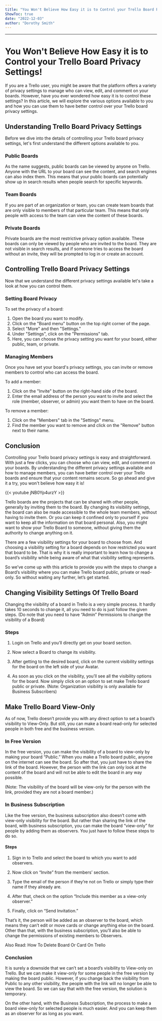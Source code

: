 ```yaml
---
title: "You Won't Believe How Easy it is to Control your Trello Board Privacy Settings!"
ShowToc: true 
date: "2022-12-03"
author: "Dorothy Smith"
---
```

*****
# You Won't Believe How Easy it is to Control your Trello Board Privacy Settings!

If you are a Trello user, you might be aware that the platform offers a variety of privacy settings to manage who can view, edit, and comment on your boards. However, have you ever wondered how easy it is to control these settings? In this article, we will explore the various options available to you and how you can use them to have better control over your Trello board privacy settings.

## Understanding Trello Board Privacy Settings

Before we dive into the details of controlling your Trello board privacy settings, let's first understand the different options available to you.

### Public Boards

As the name suggests, public boards can be viewed by anyone on Trello. Anyone with the URL to your board can see the content, and search engines can also index them. This means that your public boards can potentially show up in search results when people search for specific keywords.

### Team Boards

If you are part of an organization or team, you can create team boards that are only visible to members of that particular team. This means that only people with access to the team can view the content of these boards.

### Private Boards

Private boards are the most restrictive privacy option available. These boards can only be viewed by people who are invited to the board. They are not visible in search results, and if someone tries to access the board without an invite, they will be prompted to log in or create an account.

## Controlling Trello Board Privacy Settings

Now that we understand the different privacy settings available let's take a look at how you can control them.

### Setting Board Privacy

To set the privacy of a board:

1. Open the board you want to modify.
2. Click on the "Board menu" button on the top right corner of the page.
3. Select "More" and then "Settings."
4. Under "Settings", click on the "Permissions" tab.
5. Here, you can choose the privacy setting you want for your board, either public, team, or private.

### Managing Members

Once you have set your board's privacy settings, you can invite or remove members to control who can access the board.

To add a member:

1. Click on the "Invite" button on the right-hand side of the board.
2. Enter the email address of the person you want to invite and select the role (member, observer, or admin) you want them to have on the board.

To remove a member:

1. Click on the "Members" tab in the "Settings" menu.
2. Find the member you want to remove and click on the "Remove" button next to their name.

## Conclusion

Controlling your Trello board privacy settings is easy and straightforward. With just a few clicks, you can choose who can view, edit, and comment on your boards. By understanding the different privacy settings available and how to manage members, you can have better control over your Trello boards and ensure that your content remains secure. So go ahead and give it a try, you won't believe how easy it is!

{{< youtube jNB0Yp4urzY >}} 



Trello boards are the projects that can be shared with other people, generally by inviting them to the board. By changing its visibility settings, the board can also be made accessible to the whole team members, without having to invite them. Or you can keep it confined only to yourself if you want to keep all the information on that board personal. Also, you might want to show your Trello Board to someone, without giving them the authority to change anything on it.
 
There are a few visibility settings for your board to choose from. And choosing a visibility setting for a board depends on how restricted you want that board to be. That is why it is really important to learn how to change a board’s visibility while being aware of what that visibility setting represents.
 
So we’ve come up with this article to provide you with the steps to change a Board’s visibility where you can make Trello board public, private or read-only. So without waiting any further, let’s get started.
 
## Changing Visibility Settings Of Trello Board
 
Changing the visibility of a board in Trello is a very simple process. It hardly takes 10 seconds to change it, all you need to do is just follow the given steps. (Do note that you need to have “Admin” Permissions to change the visibility of a Board)
 
### Steps
 
1. Login on Trello and you’ll directly get on your board section.
 
2. Now select a Board to change its visibility.
 
3. After getting to the desired board, click on the current visibility settings for the board on the left side of your Avatar.
 
4. As soon as you click on the visibility, you’ll see all the visibility options for the board. Now simply click on an option to set make Trello board public or private. (Note: Organization visibility is only available for Business Subscribers)
 
## Make Trello Board View-Only
 
As of now, Trello doesn’t provide you with any direct option to set a board’s visibility to View-Only. But still, you can make a board read-only for selected people in both free and the business version.
 
### In Free Version
 
In the free version, you can make the visibility of a board to view-only by making your board “Public.” When you make a Trello board public, anyone on the internet can see the board. So after that, you just have to share the link of the board. However, the person with the link can only look at the content of the board and will not be able to edit the board in any way possible.
 
(Note: The visibility of the board will be view-only for the person with the link, provided they are not a board member.)
 
### In Business Subscription
 
Like the free version, the business subscription also doesn’t come with view-only visibility for the board. But rather than sharing the link of the board, with business subscription, you can make the board “view-only” for people by adding them as observers. You just have to follow these steps to do so.
 
#### Steps
 
1. Sign in to Trello and select the board to which you want to add observers.
 
2. Now click on “Invite” from the members’ section.
 
3. Type the email of the person if they’re not on Trello or simply type their name if they already are.
 
4. After that, check on the option “Include this member as a view-only observer.”
 
5. Finally, click on “Send Invitation.”
 
That’s it, the person will be added as an observer to the board, which means they can’t edit or move cards or change anything else on the board. Other than that, with the business subscription, you’ll also be able to change the permissions of existing members to Observers.
 
Also Read: How To Delete Board Or Card On Trello
 
### Conclusion
 
It is surely a downside that we can’t set a board’s visibility to View-only on Trello. But we can make it view-only for some people in the free version by making the board public. However, if you change back the visibility from Public to any other visibility, the people with the link will no longer be able to view the board. So we can say that with the free version, the solution is temporary.
 
On the other hand, with the Business Subscription, the process to make a board view-only for selected people is much easier. And you can keep them as an observer for as long as you want.




